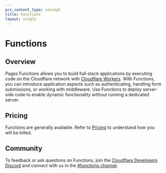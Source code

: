 ```yaml
---
pcx_content_type: concept
title: Functions 
layout: single
---
```


# Functions 

## Overview

Pages Functions allows you to build full-stack applications by executing code on the Cloudflare network with [Cloudflare Workers](/workers/). With Functions, you can introduce application aspects such as authenticating, handling form submissions, or working with middleware. Use Functions to deploy server-side code to enable dynamic functionality without running a dedicated server.

## Pricing 

Functions are generally available. Refer to [Pricing](/pages/platform/functions/pricing) to understand how you will be billed.

## Community

To feedback or ask questions on Functions, join the [Cloudflare Developers Discord](https://discord.com/invite/cloudflaredev) and connect with us in the [#functions channel](https://discord.com/channels/595317990191398933/910978223968518144). 
